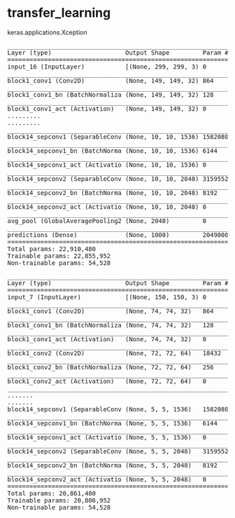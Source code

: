 # transfer_learning

keras.applications.Xception
<pre>
__________________________________________________________________________________________________
Layer (type)                    Output Shape         Param #     Connected to                     
==================================================================================================
input_16 (InputLayer)           [(None, 299, 299, 3) 0                                            
__________________________________________________________________________________________________
block1_conv1 (Conv2D)           (None, 149, 149, 32) 864         input_16[0][0]                   
__________________________________________________________________________________________________
block1_conv1_bn (BatchNormaliza (None, 149, 149, 32) 128         block1_conv1[0][0]               
__________________________________________________________________________________________________
block1_conv1_act (Activation)   (None, 149, 149, 32) 0           block1_conv1_bn[0][0]     
.........
.........
__________________________________________________________________________________________________
block14_sepconv1 (SeparableConv (None, 10, 10, 1536) 1582080     add_83[0][0]                     
__________________________________________________________________________________________________
block14_sepconv1_bn (BatchNorma (None, 10, 10, 1536) 6144        block14_sepconv1[0][0]           
__________________________________________________________________________________________________
block14_sepconv1_act (Activatio (None, 10, 10, 1536) 0           block14_sepconv1_bn[0][0]        
__________________________________________________________________________________________________
block14_sepconv2 (SeparableConv (None, 10, 10, 2048) 3159552     block14_sepconv1_act[0][0]       
__________________________________________________________________________________________________
block14_sepconv2_bn (BatchNorma (None, 10, 10, 2048) 8192        block14_sepconv2[0][0]           
__________________________________________________________________________________________________
block14_sepconv2_act (Activatio (None, 10, 10, 2048) 0           block14_sepconv2_bn[0][0]        
__________________________________________________________________________________________________
avg_pool (GlobalAveragePooling2 (None, 2048)         0           block14_sepconv2_act[0][0]      
__________________________________________________________________________________________________
predictions (Dense)             (None, 1000)         2049000     avg_pool[0][0]                  
==================================================================================================
Total params: 22,910,480
Trainable params: 22,855,952
Non-trainable params: 54,528
</pre>

<pre>
__________________________________________________________________________________________________
Layer (type)                    Output Shape         Param #     Connected to                     
==================================================================================================
input_7 (InputLayer)            [(None, 150, 150, 3) 0                                            
__________________________________________________________________________________________________
block1_conv1 (Conv2D)           (None, 74, 74, 32)   864         input_7[0][0]                    
__________________________________________________________________________________________________
block1_conv1_bn (BatchNormaliza (None, 74, 74, 32)   128         block1_conv1[0][0]               
__________________________________________________________________________________________________
block1_conv1_act (Activation)   (None, 74, 74, 32)   0           block1_conv1_bn[0][0]            
__________________________________________________________________________________________________
block1_conv2 (Conv2D)           (None, 72, 72, 64)   18432       block1_conv1_act[0][0]           
__________________________________________________________________________________________________
block1_conv2_bn (BatchNormaliza (None, 72, 72, 64)   256         block1_conv2[0][0]               
__________________________________________________________________________________________________
block1_conv2_act (Activation)   (None, 72, 72, 64)   0           block1_conv2_bn[0][0]            
__________________________________________________________________________________________________
.......
.......
block14_sepconv1 (SeparableConv (None, 5, 5, 1536)   1582080     add_35[0][0]                     
__________________________________________________________________________________________________
block14_sepconv1_bn (BatchNorma (None, 5, 5, 1536)   6144        block14_sepconv1[0][0]           
__________________________________________________________________________________________________
block14_sepconv1_act (Activatio (None, 5, 5, 1536)   0           block14_sepconv1_bn[0][0]        
__________________________________________________________________________________________________
block14_sepconv2 (SeparableConv (None, 5, 5, 2048)   3159552     block14_sepconv1_act[0][0]       
__________________________________________________________________________________________________
block14_sepconv2_bn (BatchNorma (None, 5, 5, 2048)   8192        block14_sepconv2[0][0]           
__________________________________________________________________________________________________
block14_sepconv2_act (Activatio (None, 5, 5, 2048)   0           block14_sepconv2_bn[0][0]        
==================================================================================================
Total params: 20,861,480
Trainable params: 20,806,952
Non-trainable params: 54,528
</pre>
